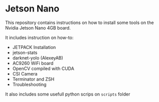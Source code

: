 # Jetson Nano

This repository contains instructions on how to install some tools on the Nvidia Jetson Nano 4GB board.

It includes instruction on how-to:
* JETPACK Installation
* jetson-stats
* darknet-yolo (AlexeyAB)
* AC9260 WiFi board
* OpenCV compiled with CUDA
* CSI Camera
* Terminator and ZSH
* Troubleshooting

It also includes some usefull python scrips on `scripts` folder
